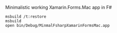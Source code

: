 Minimalistic working Xamarin.Forms.Mac app in F#
```
msbuild /t:restore
msbuild
open bin/Debug/MinmalFsharpXamarinFormsMac.app
```

